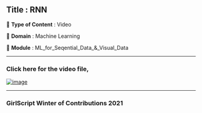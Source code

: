 ## Title : RNN
🔴 **Type of Content** : Video

🔴 **Domain** : Machine Learning

🔴 **Module** : ML_for_Seqential_Data_&_Visual_Data

*********************************************************************

### Click here for the video file,

[![image](https://user-images.githubusercontent.com/63282184/140772177-43eebdad-99a2-475a-96ef-9d13f3e15421.png)](https://drive.google.com/file/d/1Y0AUh02OZgLW4nsCeEYoDkZx2UVf1gvy/view?usp=sharing)

*********************************************************************

### GirlScript Winter of Contributions 2021
